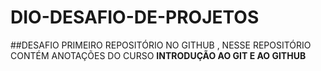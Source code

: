 
# DIO-DESAFIO-DE-PROJETOS
##DESAFIO PRIMEIRO REPOSITÓRIO NO GITHUB , NESSE REPOSITÓRIO CONTÉM ANOTAÇÕES DO CURSO **INTRODUÇÃO AO GIT E AO GITHUB**
